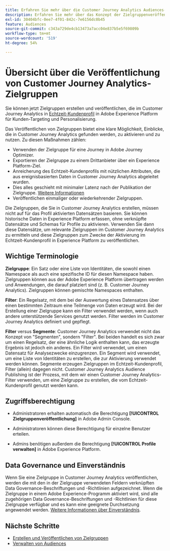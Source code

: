 ```yaml
---
title: Erfahren Sie mehr über die Customer Journey Analytics Audiences-Veröffentlichungsübersicht
description: Erfahren Sie mehr über das Konzept der Zielgruppenveröffentlichung in Customer Journey Analytics
exl-id: 30404bfc-0ee7-4f01-842c-7e6156dc0b45
feature: Audiences
source-git-commit: c343a729de4cb13473a7acc04e837b5e5f69809b
workflow-type: tm+mt
source-wordcount: '519'
ht-degree: 54%

---
```


# Übersicht über die Veröffentlichung von Customer Journey Analytics-Zielgruppen

Sie können jetzt Zielgruppen erstellen und veröffentlichen, die im Customer Journey Analytics in [Echtzeit-Kundenprofil](https://experienceleague.adobe.com/docs/experience-platform/profile/home.html?lang=de) in Adobe Experience Platform für Kunden-Targeting und Personalisierung.

Das Veröffentlichen von Zielgruppen bietet eine klare Möglichkeit, Einblicke, die in Customer Journey Analytics gefunden werden, zu aktivieren und zu nutzen. Zu diesen Maßnahmen zählen:

* Verwenden der Zielgruppe für eine Journey in Adobe Journey Optimizer.
* Exportieren der Zielgruppe zu einem Drittanbieter über ein Experience Platform-Ziel.
* Anreicherung des Echtzeit-Kundenprofils mit nützlichen Attributen, die aus ereignisbasierten Daten in Customer Journey Analytics abgeleitet wurden.
* Dies alles geschieht mit minimaler Latenz nach der Publikation der Zielgruppe. [Weitere Informationen](https://experienceleague.adobe.com/docs/analytics-platform/using/cja-components/audiences/publish.html?lang=de#latency)
* Veröffentlichen einmaliger oder wiederkehrender Zielgruppen.

Die Zielgruppen, die Sie in Customer Journey Analytics erstellen, müssen nicht auf für das Profil aktivierten Datensätzen basieren. Sie können historische Daten in Experience Platform erfassen, ohne verknüpfte Datensätze und Schemas für Profile zu aktivieren. Verwenden Sie dann diese Datensätze, um relevante Zielgruppen im Customer Journey Analytics zu ermitteln und diese Zielgruppen zum Zwecke der Aktivierung im Echtzeit-Kundenprofil in Experience Platform zu veröffentlichen.

## Wichtige Terminologie

**Zielgruppe**: Ein Satz oder eine Liste von Identitäten, die sowohl einen Namespace als auch eine spezifische ID für diesen Namespace haben. Zielgruppen können aus der Adobe Experience Platform übertragen werden und Anwendungen, die darauf platziert sind (z. B. Customer Journey Analytics). Zielgruppen können gemischte Namespaces enthalten.

**Filter**: Ein Regelsatz, mit dem bei der Auswertung eines Datensatzes über einen bestimmten Zeitraum eine Teilmenge von Daten erzeugt wird. Bei der Erstellung einer Zielgruppe kann ein Filter verwendet werden, wenn auch andere unterstützende Services genutzt werden. Filter werden im Customer Journey Analytics definiert und gepflegt.

**Filter** versus **Segmente**: Customer Journey Analytics verwendet nicht das Konzept von &quot;Segmenten&quot;, sondern &quot;Filter&quot;. Bei beiden handelt es sich zwar um einen Regelsatz, der eine ähnliche Logik enthalten kann, das erzeugte Ergebnis ist jedoch ein anderes. Ein Filter wird verwendet, um einen Datensatz für Analysezwecke einzugrenzen. Ein Segment wird verwendet, um eine Liste von Identitäten zu erstellen, die zur Aktivierung verwendet werden können. Segmente erzeugen Zielgruppen im Echtzeit-Kundenprofil, Filter (allein) dagegen nicht. Customer Journey Analytics Audience Publishing ist der Prozess, mit dem wir einen Customer Journey Analytics-Filter verwenden, um eine Zielgruppe zu erstellen, die vom Echtzeit-Kundenprofil genutzt werden kann.

## Zugriffsberechtigung

* Administratoren erhalten automatisch die Berechtigung **[!UICONTROL Zielgruppenveröffentlichung]** in Adobe Admin Console.

* Administratoren können diese Berechtigung für einzelne Benutzer erteilen.

* Admins benötigen außerdem die Berechtigung **[!UICONTROL Profile verwalten]** in Adobe Experience Platform.

## Data Governance und Einverständnis

Wenn Sie eine Zielgruppe in Customer Journey Analytics veröffentlichen, werden die mit den in der Zielgruppe verwendeten Feldern verknüpften Data Governance-Beschriftungen und -Richtlinien aufgezeichnet.  Wenn die Zielgruppe in einem Adobe Experience-Programm aktiviert wird, sind alle zugehörigen Data Governance-Beschriftungen und -Richtlinien für diese Zielgruppe verfügbar und es kann eine geeignete Durchsetzung angewendet werden. [Weitere Informationen über Einverständnis](https://experienceleague.adobe.com/docs/experience-platform/data-governance/policies/user-guide.html?lang=de#consent-policy).

## Nächste Schritte

* [Erstellen und Veröffentlichen von Zielgruppen](/help/components/audiences/publish.md)
* [Verwalten von Audiences](/help/components/audiences/manage.md)
